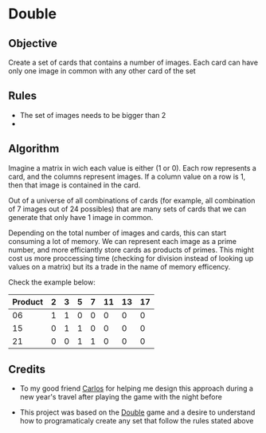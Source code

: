 # Double

## Objective

Create a set of cards that contains a number of images. Each card can have only one image in common with any other card of the set

## Rules

- The set of images needs to be bigger than 2 
- 

## Algorithm

Imagine a matrix in wich each value is either (1 or 0). Each row represents a card, and the columns represent images. If a column value on a row is 1, then that image is contained in the card.

Out of a universe of all combinations of cards (for example, all combination of 7 images out of 24 possibles) that are many sets of cards that we can generate that only have 1 image in common.

Depending on the total number of images and cards, this can start consuming a lot of memory. We can represent each image as a prime number, and more efficiantly store cards as products of primes. This might cost us more proccessing time (checking for division instead of looking up values on a matrix) but its a trade in the name of memory efficency.

Check the example below:

| Product | 2 | 3 | 5 | 7 | 11 | 13 | 17 |
| ----------- | ----------- | ----------- | ----------- | ----------- | ----------- | ----------- | -----------
| 06 | 1 | 1 | 0 | 0 | 0 | 0 | 0
| 15 | 0 | 1 | 1 | 0 | 0 | 0 | 0
| 21 | 0 | 0 | 1 | 1 | 0 | 0 | 0

## Credits

- To my good friend [Carlos](https://www.linkedin.com/in/carloshdc/) for helping me design  this approach during a new year's travel after playing the game with the night before

- This project was based on the [Double](https://www.dobblegame.com/en/homepage/) game and a desire to understand how to programaticaly create any set that follow the rules stated above